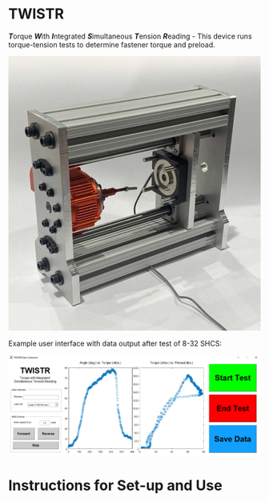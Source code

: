 # TWISTR
***T***orque ***W***ith ***I***ntegrated ***S***imultaneous ***T***ension ***R***eading - This device runs torque-tension tests to determine fastener torque and preload.

![TWISTR](./other/device.jpg)

Example user interface with data output after test of 8-32 SHCS:

![UI](./other/output.png)

# Instructions for Set-up and Use
